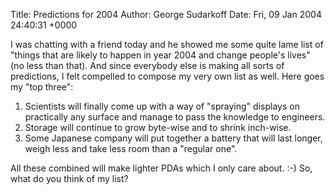 Title: Predictions for 2004
Author: George Sudarkoff
Date: Fri, 09 Jan 2004 24:40:31 +0000

I was chatting with a friend today and he showed me some quite lame list of "things that are likely to happen in year 2004 and change people's lives" (no less than that). And since everybody else is making all sorts of predictions, I felt compelled to compose my very own list as well. Here goes my "top three":

1.  Scientists will finally come up with a way of "spraying" displays on
    practically any surface and manage to pass the knowledge to
    engineers.
2.  Storage will continue to grow byte-wise and to shrink inch-wise.
3.  Some Japanese company will put together a battery that will last
    longer, weigh less and take less room than a "regular one".

All these combined will make lighter PDAs which I only care about. :-) So, what do you think of my list?
